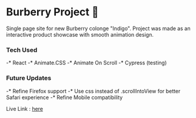 # Burberry Project 🎩

Single page site for new Burberry colonge "Indigo". Project was made as an interactive product showcase with smooth animation design.

### Tech Used
-* React
-* Animate.CSS
-* Animate On Scroll
-* Cypress (testing)

### Future Updates
-* Refine Firefox support
-* Use css instead of .scrollIntoView for better Safari experience
-* Refine Mobile compatibility

Live Link : [here](https://burberryproj.firebaseapp.com)
